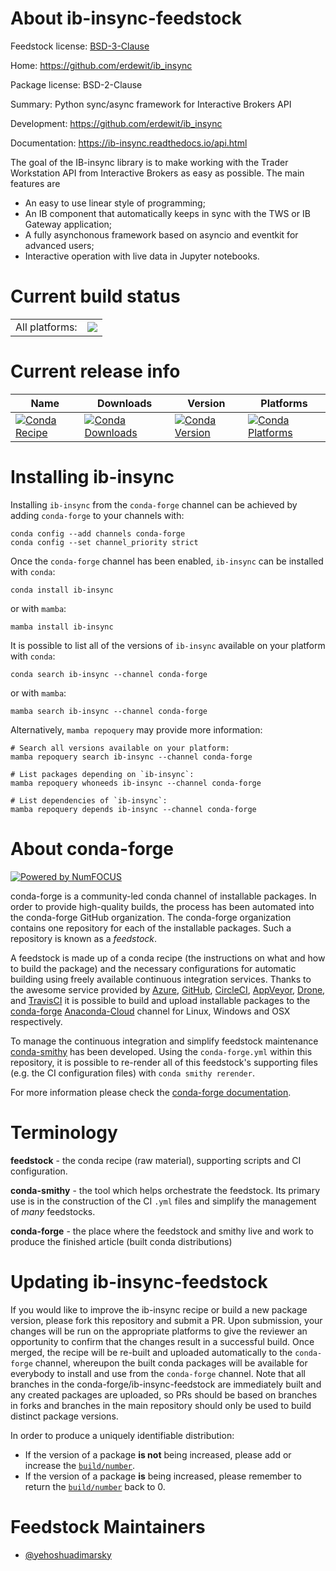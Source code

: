 About ib-insync-feedstock
=========================

Feedstock license: [BSD-3-Clause](https://github.com/conda-forge/ib-insync-feedstock/blob/main/LICENSE.txt)

Home: https://github.com/erdewit/ib_insync

Package license: BSD-2-Clause

Summary: Python sync/async framework for Interactive Brokers API

Development: https://github.com/erdewit/ib_insync

Documentation: https://ib-insync.readthedocs.io/api.html

The goal of the IB-insync library is to make working with the Trader Workstation API from Interactive Brokers as easy as possible.
The main features are
* An easy to use linear style of programming;
* An IB component that automatically keeps in sync with the TWS or IB Gateway application;
* A fully asynchonous framework based on asyncio and eventkit for advanced users;
* Interactive operation with live data in Jupyter notebooks.


Current build status
====================


<table><tr><td>All platforms:</td>
    <td>
      <a href="https://dev.azure.com/conda-forge/feedstock-builds/_build/latest?definitionId=7200&branchName=main">
        <img src="https://dev.azure.com/conda-forge/feedstock-builds/_apis/build/status/ib-insync-feedstock?branchName=main">
      </a>
    </td>
  </tr>
</table>

Current release info
====================

| Name | Downloads | Version | Platforms |
| --- | --- | --- | --- |
| [![Conda Recipe](https://img.shields.io/badge/recipe-ib--insync-green.svg)](https://anaconda.org/conda-forge/ib-insync) | [![Conda Downloads](https://img.shields.io/conda/dn/conda-forge/ib-insync.svg)](https://anaconda.org/conda-forge/ib-insync) | [![Conda Version](https://img.shields.io/conda/vn/conda-forge/ib-insync.svg)](https://anaconda.org/conda-forge/ib-insync) | [![Conda Platforms](https://img.shields.io/conda/pn/conda-forge/ib-insync.svg)](https://anaconda.org/conda-forge/ib-insync) |

Installing ib-insync
====================

Installing `ib-insync` from the `conda-forge` channel can be achieved by adding `conda-forge` to your channels with:

```
conda config --add channels conda-forge
conda config --set channel_priority strict
```

Once the `conda-forge` channel has been enabled, `ib-insync` can be installed with `conda`:

```
conda install ib-insync
```

or with `mamba`:

```
mamba install ib-insync
```

It is possible to list all of the versions of `ib-insync` available on your platform with `conda`:

```
conda search ib-insync --channel conda-forge
```

or with `mamba`:

```
mamba search ib-insync --channel conda-forge
```

Alternatively, `mamba repoquery` may provide more information:

```
# Search all versions available on your platform:
mamba repoquery search ib-insync --channel conda-forge

# List packages depending on `ib-insync`:
mamba repoquery whoneeds ib-insync --channel conda-forge

# List dependencies of `ib-insync`:
mamba repoquery depends ib-insync --channel conda-forge
```


About conda-forge
=================

[![Powered by
NumFOCUS](https://img.shields.io/badge/powered%20by-NumFOCUS-orange.svg?style=flat&colorA=E1523D&colorB=007D8A)](https://numfocus.org)

conda-forge is a community-led conda channel of installable packages.
In order to provide high-quality builds, the process has been automated into the
conda-forge GitHub organization. The conda-forge organization contains one repository
for each of the installable packages. Such a repository is known as a *feedstock*.

A feedstock is made up of a conda recipe (the instructions on what and how to build
the package) and the necessary configurations for automatic building using freely
available continuous integration services. Thanks to the awesome service provided by
[Azure](https://azure.microsoft.com/en-us/services/devops/), [GitHub](https://github.com/),
[CircleCI](https://circleci.com/), [AppVeyor](https://www.appveyor.com/),
[Drone](https://cloud.drone.io/welcome), and [TravisCI](https://travis-ci.com/)
it is possible to build and upload installable packages to the
[conda-forge](https://anaconda.org/conda-forge) [Anaconda-Cloud](https://anaconda.org/)
channel for Linux, Windows and OSX respectively.

To manage the continuous integration and simplify feedstock maintenance
[conda-smithy](https://github.com/conda-forge/conda-smithy) has been developed.
Using the ``conda-forge.yml`` within this repository, it is possible to re-render all of
this feedstock's supporting files (e.g. the CI configuration files) with ``conda smithy rerender``.

For more information please check the [conda-forge documentation](https://conda-forge.org/docs/).

Terminology
===========

**feedstock** - the conda recipe (raw material), supporting scripts and CI configuration.

**conda-smithy** - the tool which helps orchestrate the feedstock.
                   Its primary use is in the construction of the CI ``.yml`` files
                   and simplify the management of *many* feedstocks.

**conda-forge** - the place where the feedstock and smithy live and work to
                  produce the finished article (built conda distributions)


Updating ib-insync-feedstock
============================

If you would like to improve the ib-insync recipe or build a new
package version, please fork this repository and submit a PR. Upon submission,
your changes will be run on the appropriate platforms to give the reviewer an
opportunity to confirm that the changes result in a successful build. Once
merged, the recipe will be re-built and uploaded automatically to the
`conda-forge` channel, whereupon the built conda packages will be available for
everybody to install and use from the `conda-forge` channel.
Note that all branches in the conda-forge/ib-insync-feedstock are
immediately built and any created packages are uploaded, so PRs should be based
on branches in forks and branches in the main repository should only be used to
build distinct package versions.

In order to produce a uniquely identifiable distribution:
 * If the version of a package **is not** being increased, please add or increase
   the [``build/number``](https://docs.conda.io/projects/conda-build/en/latest/resources/define-metadata.html#build-number-and-string).
 * If the version of a package **is** being increased, please remember to return
   the [``build/number``](https://docs.conda.io/projects/conda-build/en/latest/resources/define-metadata.html#build-number-and-string)
   back to 0.

Feedstock Maintainers
=====================

* [@yehoshuadimarsky](https://github.com/yehoshuadimarsky/)

